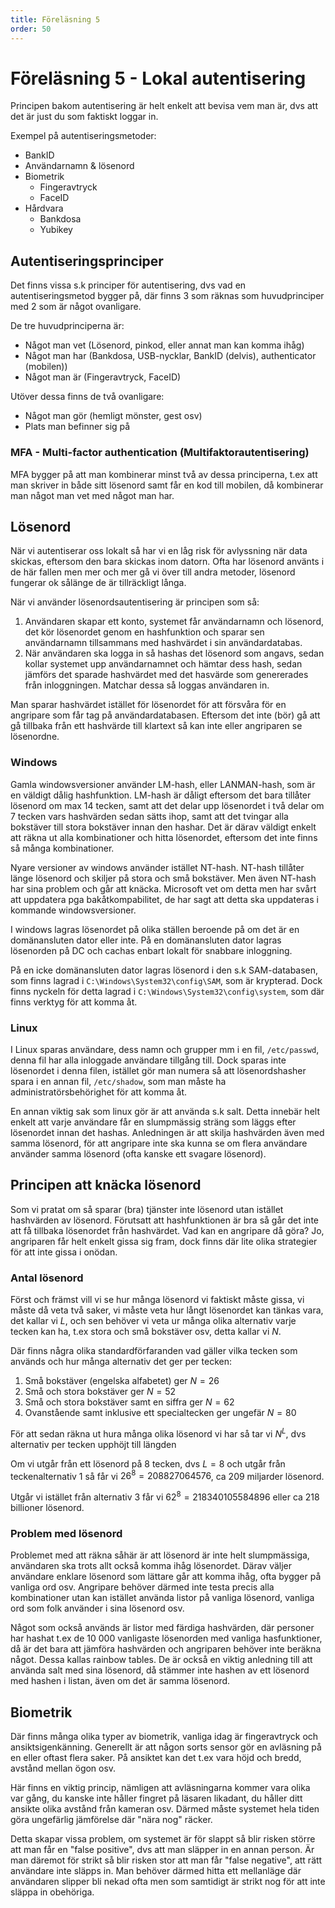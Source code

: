 ```yaml
---
title: Föreläsning 5
order: 50
---
```


# Föreläsning 5 - Lokal autentisering

Principen bakom autentisering är helt enkelt att bevisa vem man är, dvs att det är just du som faktiskt loggar in.

Exempel på autentiseringsmetoder:

- BankID
- Användarnamn & lösenord
- Biometrik
  - Fingeravtryck
  - FaceID
- Hårdvara
  - Bankdosa
  - Yubikey

## Autentiseringsprinciper

Det finns vissa s.k principer för autentisering, dvs vad en autentiseringsmetod bygger på, där finns 3 som räknas som huvudprinciper med 2 som är något ovanligare.

De tre huvudprinciperna är:

- Något man vet (Lösenord, pinkod, eller annat man kan komma ihåg)
- Något man har (Bankdosa, USB-nycklar, BankID (delvis), authenticator (mobilen))
- Något man är (Fingeravtryck, FaceID)

Utöver dessa finns de två ovanligare:

- Något man gör (hemligt mönster, gest osv)
- Plats man befinner sig på

### MFA - Multi-factor authentication (Multifaktorautentisering)

MFA bygger på att man kombinerar minst två av dessa principerna, t.ex att man skriver in både sitt lösenord samt får en kod till mobilen, då kombinerar man något man vet med något man har.

## Lösenord

När vi autentiserar oss lokalt så har vi en låg risk för avlyssning när data skickas, eftersom den bara skickas inom datorn. Ofta har lösenord använts i de här fallen men mer och mer gå vi över till andra metoder, lösenord fungerar ok sålänge de är tillräckligt långa.

När vi använder lösenordsautentisering är principen som så:

1. Användaren skapar ett konto, systemet får användarnamn och lösenord, det kör lösenordet genom en hashfunktion och sparar sen användarnamn tillsammans med hashvärdet i sin användardatabas.
2. När användaren ska logga in så hashas det lösenord som angavs, sedan kollar systemet upp användarnamnet och hämtar dess hash, sedan jämförs det sparade hashvärdet med det hasvärde som genererades från inloggningen. Matchar dessa så loggas användaren in.

Man sparar hashvärdet istället för lösenordet för att försvåra för en angripare som får tag på användardatabasen. Eftersom det inte (bör) gå att gå tillbaka från ett hashvärde till klartext så kan inte eller angriparen se lösenordne.

### Windows

Gamla windowsversioner använder LM-hash, eller LANMAN-hash, som är en väldigt dålig hashfunktion. LM-hash är dåligt eftersom det bara tillåter lösenord om max 14 tecken, samt att det delar upp lösenordet i två delar om 7 tecken vars hashvärden sedan sätts ihop, samt att det tvingar alla bokstäver till stora bokstäver innan den hashar. Det är därav väldigt enkelt att räkna ut alla kombinationer och hitta lösenordet, eftersom det inte finns så många kombinationer.

Nyare versioner av windows använder istället NT-hash. NT-hash tillåter länge lösenord och skiljer på stora och små bokstäver. Men även NT-hash har sina problem och går att knäcka. Microsoft vet om detta men har svårt att uppdatera pga bakåtkompabilitet, de har sagt att detta ska uppdateras i kommande windowsversioner.

I windows lagras lösenordet på olika ställen beroende på om det är en domänansluten dator eller inte. På en domänansluten dator lagras lösenorden på DC och cachas enbart lokalt för snabbare inloggning.

På en icke domänansluten dator lagras lösenord i den s.k SAM-databasen, som finns lagrad i `C:\Windows\System32\config\SAM`, som är krypterad. Dock finns nyckeln för detta lagrad i `C:\Windows\System32\config\system`, som där finns verktyg för att komma åt.

### Linux

I Linux sparas användare, dess namn och grupper mm i en fil, `/etc/passwd`, denna fil har alla inloggade användare tillgång till. Dock sparas inte lösenordet i denna filen, istället gör man numera så att lösenordshasher spara i en annan fil, `/etc/shadow`, som man måste ha administratörsbehörighet för att komma åt.

En annan viktig sak som linux gör är att använda s.k salt. Detta innebär helt enkelt att varje användare får en slumpmässig sträng som läggs efter lösenordet innan det hashas. Anledningen är att skilja hashvärden även med samma lösenord, för att angripare inte ska kunna se om flera användare använder samma lösenord (ofta kanske ett svagare lösenord).

## Principen att knäcka lösenord

Som vi pratat om så sparar (bra) tjänster inte lösenord utan istället hashvärden av lösenord. Förutsatt att hashfunktionen är bra så går det inte att få tillbaka lösenordet från hashvärdet. Vad kan en angripare då göra? Jo, angriparen får helt enkelt gissa sig fram, dock finns där lite olika strategier för att inte gissa i onödan.

### Antal lösenord

Först och främst vill vi se hur många lösenord vi faktiskt måste gissa, vi måste då veta två saker, vi måste veta hur långt lösenordet kan tänkas vara, det kallar vi $L$, och sen behöver vi veta ur många olika alternativ varje tecken kan ha, t.ex stora och små bokstäver osv, detta kallar vi $N$.

Där finns några olika standardförfaranden vad gäller vilka tecken som används och hur många alternativ det ger per tecken:

1. Små bokstäver (engelska alfabetet) ger $N = 26$
2. Små och stora bokstäver ger $N = 52$
3. Små och stora bokstäver samt en siffra ger $N = 62$
4. Ovanstående samt inklusive ett specialtecken ger ungefär $N = 80$

För att sedan räkna ut hura många olika lösenord vi har så tar vi $N^L$, dvs alternativ per tecken upphöjt till längden

Om vi utgår från ett lösenord på 8 tecken, dvs $L = 8$ och utgår från teckenalternativ 1 så får vi $26^8 = 208 827 064 576$, ca 209 miljarder lösenord.

Utgår vi istället från alternativ 3 får vi $62^8 = 218340105584896$ eller ca 218 billioner lösenord.

### Problem med lösenord

Problemet med att räkna såhär är att lösenord är inte helt slumpmässiga, användaren ska trots allt också komma ihåg lösenordet. Därav väljer användare enklare lösenord som lättare går att komma ihåg, ofta bygger på vanliga ord osv. Angripare behöver därmed inte testa precis alla kombinationer utan kan istället använda listor på vanliga lösenord, vanliga ord som folk använder i sina lösenord osv.

Något som också används är listor med färdiga hashvärden, där personer har hashat t.ex de 10 000 vanligaste lösenorden med vanliga hasfunktioner, då är det bara att jämföra hashvärden och angriparen behöver inte beräkna något. Dessa kallas rainbow tables. De är också en viktig anledning till att använda salt med sina lösenord, då stämmer inte hashen av ett lösenord med hashen i listan, även om det är samma lösenord.

## Biometrik

Där finns många olika typer av biometrik, vanliga idag är fingeravtryck och ansiktsigenkänning. Generellt är att någon sorts sensor gör en avläsning på en eller oftast flera saker. På ansiktet kan det t.ex vara höjd och bredd, avstånd mellan ögon osv.

Här finns en viktig princip, nämligen att avläsningarna kommer vara olika var gång, du kanske inte håller fingret på läsaren likadant, du håller ditt ansikte olika avstånd från kameran osv. Därmed måste systemet hela tiden göra ungefärlig jämförelse där "nära nog" räcker.

Detta skapar vissa problem, om systemet är för slappt så blir risken större att man får en "false positive", dvs att man släpper in en annan person. Är man däremot för strikt så blir risken stor att man får "false negative", att rätt användare inte släpps in. Man behöver därmed hitta ett mellanläge där användaren slipper bli nekad ofta men som samtidigt är strikt nog för att inte släppa in obehöriga.

